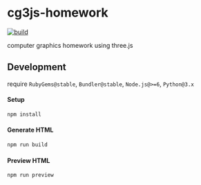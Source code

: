 # cg3js-homework

[![build](https://travis-ci.org/ikatyang/cg3js-homework.svg)](https://travis-ci.org/ikatyang/cg3js-homework)

computer graphics homework using three.js

## Development

require `RubyGems@stable`, `Bundler@stable`, `Node.js@>=6`, `Python@3.x`

#### Setup

```sh
npm install
```

#### Generate HTML

```sh
npm run build
```

#### Preview HTML

```sh
npm run preview
```
